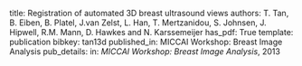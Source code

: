 title: Registration of automated 3D breast ultrasound views
authors: T. Tan, B. Eiben, B. Platel, J.van Zelst, L. Han, T. Mertzanidou, S. Johnsen, J. Hipwell, R.M. Mann, D. Hawkes and N. Karssemeijer
has_pdf: True
template: publication
bibkey: tan13d
published_in: MICCAI Workshop: Breast Image Analysis
pub_details: in: <i>MICCAI Workshop: Breast Image Analysis</i>, 2013
